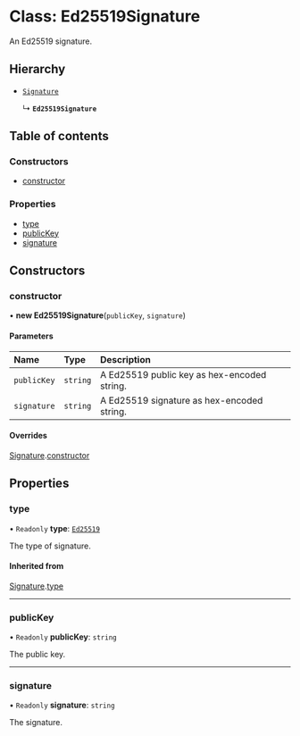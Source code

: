 # Class: Ed25519Signature

An Ed25519 signature.

## Hierarchy

- [`Signature`](Signature.md)

  ↳ **`Ed25519Signature`**

## Table of contents

### Constructors

- [constructor](Ed25519Signature.md#constructor)

### Properties

- [type](Ed25519Signature.md#type)
- [publicKey](Ed25519Signature.md#publickey)
- [signature](Ed25519Signature.md#signature)

## Constructors

### constructor

• **new Ed25519Signature**(`publicKey`, `signature`)

#### Parameters

| Name | Type | Description |
| :------ | :------ | :------ |
| `publicKey` | `string` | A Ed25519 public key as hex-encoded string. |
| `signature` | `string` | A Ed25519 signature as hex-encoded string. |

#### Overrides

[Signature](Signature.md).[constructor](Signature.md#constructor)

## Properties

### type

• `Readonly` **type**: [`Ed25519`](../enums/SignatureType.md#ed25519)

The type of signature.

#### Inherited from

[Signature](Signature.md).[type](Signature.md#type)

___

### publicKey

• `Readonly` **publicKey**: `string`

The public key.

___

### signature

• `Readonly` **signature**: `string`

The signature.
